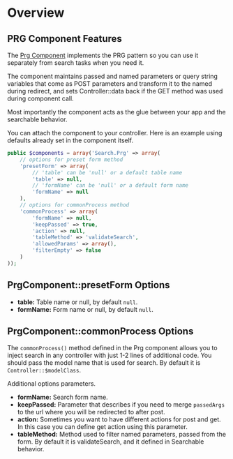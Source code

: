 Overview
========

PRG Component Features
----------------------

The [Prg Component](../../src/Controller/Component/PrgComponent.php) implements the PRG pattern so you can use it separately from search tasks when you need it.

The component maintains passed and named parameters or query string variables that come as POST parameters and transform it to the named during redirect, and sets Controller::data back if the GET method was used during component call.

Most importantly the component acts as the glue between your app and the searchable behavior.

You can attach the component to your controller. Here is an example using defaults already set in the component itself.

```php
public $components = array('Search.Prg' => array(
	// options for preset form method
	'presetForm' => array(
		// 'table' can be 'null' or a default table name
		'table' => null,
		// 'formName' can be 'null' or a default form name
		'formName' => null
	),
	// options for commonProcess method
	'commonProcess' => array(
		'formName' => null,
		'keepPassed' => true,
		'action' => null,
		'tableMethod' => 'validateSearch',
		'allowedParams' => array(),
		'filterEmpty' => false
	)
));
```

PrgComponent::presetForm Options
--------------------------------

* **table:** Table name or null, by default ```null```.
* **formName:** Form name or null, by default ```null```.

PrgComponent::commonProcess Options
-----------------------------------

The ```commonProcess()``` method defined in the Prg component allows you to inject search in any controller with just 1-2 lines of additional code. You should pass the model name that is used for search. By default it is ```Controller::$modelClass```.

Additional options parameters.

* **formName:** Search form name.
* **keepPassed:** Parameter that describes if you need to merge ```passedArgs``` to the url where you will be redirected to after post.
* **action:** Sometimes you want to have different actions for post and get. In this case you can define get action using this parameter.
* **tableMethod:** Method used to filter named parameters, passed from the form. By default it is validateSearch, and it defined in Searchable behavior.

